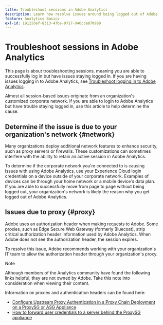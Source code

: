 ```yaml
---
title: Troubleshoot sessions in Adobe Analytics
description: Learn how resolve issues around being logged out of Adobe Analytics.
feature: Analytics Basics
exl-id: 191250ef-8313-47be-9717-046cce870998
---
```

# Troubleshoot sessions in Adobe Analytics

This page is about troubleshooting sessions, meaning you are able to successfully log in but have issues staying logged in. If you are having issues logging in to Adobe Analytics, see [Troubleshoot logging in to Adobe Analytics](troubleshoot-login.md).

Almost all session-based issues originate from an organization's customized corporate network. If you are able to login to Adobe Analytics but have trouble staying logged in, use this article to help determine the cause.

## Determine if the issue is due to your organization's network {#network}

Many organizations deploy additional network features to enhance security, such as proxy servers or firewalls. These customizations can sometimes interfere with the ability to retain an active session in Adobe Analytics.

To determine if the corporate network you're connected to is causing issues with using Adobe Analytics, use your Experience Cloud login credentials on a device outside of your corporate network. Examples of devices can be through your home network or a mobile device's data plan. If you are able to successfully move from page to page without being logged out, your organization's network is likely the reason why you get logged out of Adobe Analytics.

## Issues due to proxy {#proxy}

Adobe uses an authorization header when making requests to Adobe. Some proxies, such as Edge Secure Web Gateway (formerly Bluecoat), strip critical authorization header information used by Adobe Analytics. When Adobe does not see the authorization header, the session expires.

To resolve this issue, Adobe recommends working with your organization's IT team to allow the authorization header through your organization's proxy.

>[!NOTE]
>
>Although members of the Analytics community have found the following links helpful, they are not owned by Adobe. Take this note into consideration when viewing their content.

Information on proxies and authentication headers can be found here:

* [Configure Upstream Proxy Authentication in a Proxy Chain Deployment on a ProxySG or ASG Appliance](https://techdocs.broadcom.com/us/en/symantec-security-software/web-and-network-security/edge-swg/7-3/authentication_co.html)
* [How to forward user credentials to a server behind the ProxySG appliance](https://knowledge.broadcom.com/external/article/165859/how-to-forward-user-credentials-to-a-ser.html)
